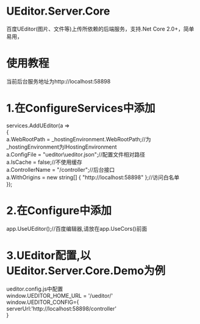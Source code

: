 # UEditor.Server.Core
百度UEditor(图片、文件等)上传所依赖的后端服务，支持.Net Core 2.0+，简单易用，


# 使用教程
当前后台服务地址为http://localhost:58898

# 1.在ConfigureServices中添加
services.AddUEditor(a =>  
{  
    a.WebRootPath = _hostingEnvironment.WebRootPath;//为_hostingEnvironment为IHostingEnvironment  
    a.ConfigFile = "ueditor\\ueditor.json";//配置文件相对路径  
    a.IsCache = false;//不使用缓存  
    a.ControllerName = "/controller";//后台接口  
    a.WithOrigins = new string[] { "http://localhost:58898" };//访问白名单  
});  

# 2.在Configure中添加  
app.UseUEditor();//百度编辑器,请放在app.UseCors()前面  
 
 
# 3.UEditor配置,以UEditor.Server.Core.Demo为例  
ueditor.config.js中配置  
window.UEDITOR_HOME_URL = '/ueditor/'  
window.UEDITOR_CONFIG={  
    serverUrl:'http://localhost:58898/controller'  
}  
